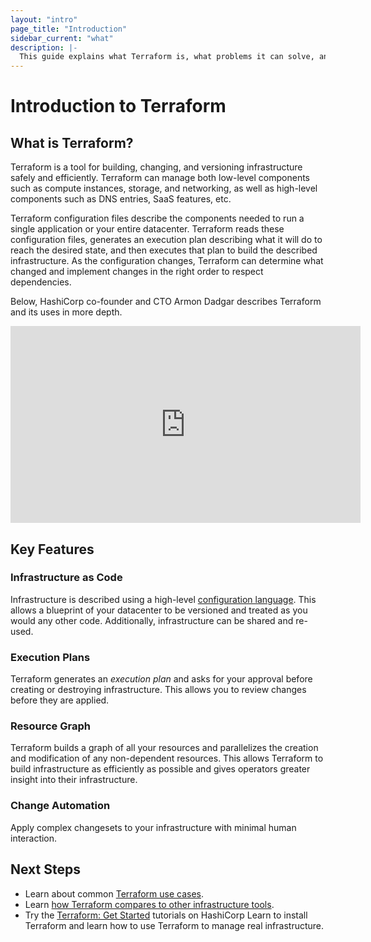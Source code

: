 ```yaml
---
layout: "intro"
page_title: "Introduction"
sidebar_current: "what"
description: |-
  This guide explains what Terraform is, what problems it can solve, and how it compares to existing software.
---
```


# Introduction to Terraform

## What is Terraform?

Terraform is a tool for building, changing, and versioning infrastructure
safely and efficiently. Terraform can manage both low-level components such as compute instances, storage, and networking, as well as high-level components such as DNS entries, SaaS features, etc.

Terraform configuration files describe the components needed to run a single application or your entire datacenter. Terraform reads these configuration files, generates an execution plan describing what it will do to reach the desired state, and then executes that plan to build the described infrastructure. As the configuration changes, Terraform can determine what changed and implement changes in the right order to respect dependencies.

Below, HashiCorp co-founder and CTO Armon Dadgar describes Terraform and its uses in more depth.

<iframe src="https://www.youtube.com/embed/h970ZBgKINg" frameborder="0" allowfullscreen="true"  width="560" height="315" ></iframe>



## Key Features

### Infrastructure as Code

Infrastructure is described using a high-level [configuration language](/docs/language/index.html). This allows a blueprint of your datacenter to be versioned and treated as you would any other code. Additionally, infrastructure can be shared and re-used.

### Execution Plans

Terraform generates an _execution plan_ and asks for your approval before creating or destroying infrastructure. This allows you to review changes  before they are applied.

### Resource Graph

Terraform builds a graph of all your resources and parallelizes the creation
and modification of any non-dependent resources. This allows Terraform to
build infrastructure as efficiently as possible and gives operators greater insight into their infrastructure.

### Change Automation

Apply complex changesets to your infrastructure with minimal human interaction.

 

## Next Steps

- Learn about common [Terraform use cases](/intro/use-cases.html).
- Learn [how Terraform compares to other infrastructure tools](/intro/vs/index.html).
- Try the [Terraform: Get Started](https://learn.hashicorp.com/collections/terraform/aws-get-started) tutorials on HashiCorp Learn to install Terraform and learn how to use Terraform to manage real infrastructure.
